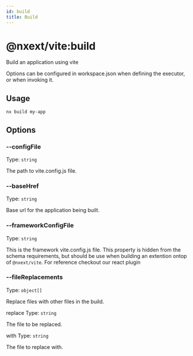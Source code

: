 ```yaml
---
id: build
title: Build
---
```


# @nxext/vite:build

Build an application using vite

Options can be configured in workspace.json when defining the executor, or when invoking it.

## Usage

```
nx build my-app
```

## Options

### --configFile

Type: `string`

The path to vite.config.js file.

### --baseHref

Type: `string`

Base url for the application being built.

### --frameworkConfigFile

Type: `string`

This is the framework vite.config.js file. This property is hidden from the schema requirements, but should be use when building an extention ontop of `@nxext/vite`. For reference checkout our react plugin

### --fileReplacements

Type: `object[]`

Replace files with other files in the build.

replace
Type: `string`

The file to be replaced.

with
Type: `string`

The file to replace with.
